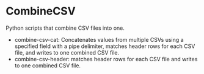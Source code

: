 # CombineCSV
Python scripts that combine CSV files into one.
*  combine-csv-cat: Concatenates values from multiple CSVs using a specified field with a pipe delimiter, matches header rows for each CSV file, and writes to one combined CSV file.
*  combine-csv-header: matches header rows for each CSV file and writes to one combined CSV file.
